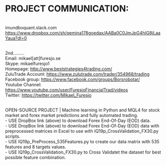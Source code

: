 # PROJECT COMMUNICATION: 
<br />imundboquant.slack.com
<br />https://www.dropbox.com/sh/qemina178goedax/AABa0C0JmJpG4hIG8jLaaYaua?dl=0

<br />2nd.........
<br />Email: mikael[att]furesjo.se
<br />Skype: mikaelfuresjo1
<br />Homepage: http://www.beststrategies4trading.com/
<br />ZuluTrade Account: https://www.zulutrade.com/trader/354968/trading
<br />Facebook group: https://www.facebook.com/groups/Borsrobotar/
<br />Youtube Channel: https://www.youtube.com/user/FuresjoFinancialTrad/videos
<br />Twitter: https://twitter.com/Mikael_Furesjo


<br /> OPEN-SOURCE PROJECT | Machine learning in Python and MQL4 for stock market and forex market predictions and fully automated trading. 
<br /> - USE DropBox link (above) to download Forex End-Of-Day (EOD) data.
<br /> - USE DropBox link (above) to download Forex End-Of-Day (EOD) data with preprocessed matrices in Excel to use with IQ19p_CrossValidation_FX30.py scripts.
<br /> - USE IQ19p_PreProcess_535Features.py to create our data matrix with 535 features and 8 targets values.
<br /> - USE IQ19p_CrossValidation_FX30.py to Cross Validatet the dataset for best possible feature combination.
